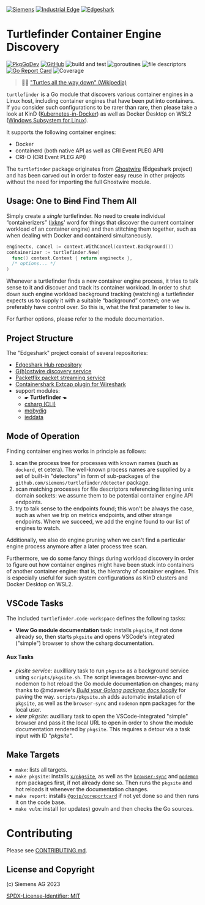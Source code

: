 [![Siemens](https://img.shields.io/badge/github-siemens-009999?logo=github)](https://github.com/siemens)
[![Industrial Edge](https://img.shields.io/badge/github-industrial%20edge-e39537?logo=github)](https://github.com/industrial-edge)
[![Edgeshark](https://img.shields.io/badge/github-Edgeshark-003751?logo=github)](https://github.com/siemens/edgeshark)

# Turtlefinder Container Engine Discovery

[![PkgGoDev](https://pkg.go.dev/badge/github.com/siemens/turtlefinder)](https://pkg.go.dev/github.com/siemens/turtlefinder)
[![GitHub](https://img.shields.io/github/license/siemens/turtlefinder)](https://img.shields.io/github/license/siemens/turtlefinder)
![build and test](https://github.com/siemens/turtlefinder/workflows/build%20and%20test/badge.svg?branch=main)
![goroutines](https://img.shields.io/badge/go%20routines-not%20leaking-success)
![file descriptors](https://img.shields.io/badge/file%20descriptors-not%20leaking-success)
[![Go Report Card](https://goreportcard.com/badge/github.com/siemens/turtlefinder)](https://goreportcard.com/report/github.com/siemens/turtlefinder)
![Coverage](https://img.shields.io/badge/Coverage-86.3%25-brightgreen)

> 🐢🐘 ["Turtles all the way down"
> (Wikipedia)](https://en.wikipedia.org/wiki/Turtles_all_the_way_down)

`turtlefinder` is a Go module that discovers various container engines in a
Linux host, including container engines that have been put into containers. If
you consider such configurations to be rarer than rare, then please take a look
at KinD ([Kubernetes-in-Docker](https://kind.sigs.k8s.io/)) as well as Docker
Desktop on WSL2 ([Windows Subsystem for
Linux](https://en.wikipedia.org/wiki/Windows_Subsystem_for_Linux)).

It supports the following container engines:
- Docker
- containerd (both native API as well as CRI Event PLEG API)
- CRI-O (CRI Event PLEG API)

The `turtlefinder` package originates from
[Ghostwire](https://github.com/siemens/ghostwire) (Edgeshark project) and has
been carved out in order to foster easy reuse in other projects without the need
for importing the full Ghostwire module.

## Usage: One to ~~Bind~~ Find Them All

Simply create a _single_ turtlefinder. No need to create individual
“containerizers” ([lxkns](https://github.com/thediveo/lxkns)' word for things
that  discover the current container workload of an container engine) and then
stitching them together, such as when dealing with Docker and containerd
simultaneously.

```go
enginectx, cancel := context.WithCancel(context.Background())
containerizer := turtlefinder.New(
  func() context.Context { return enginectx },
  /* options... */
)
```

Whenever a turtlefinder finds a new container engine process, it tries to talk
sense to it and discover and track its container workload. In order to shut down
such engine workload background tracking (watching) a turtlefinder expects us to
supply it with a suitable “background” context; one we preferably have control
over. So this is, what the first parameter to `New` is.

For further options, please refer to the module documentation.

## Project Structure

The "Edgeshark" project consist of several repositories:
- [Edgeshark Hub repository](https://github.com/siemens/edgeshark)
- [G(h)ostwire discovery service](https://github.com/siemens/ghostwire)
- [Packetflix packet streaming service](https://github.com/siemens/packetflix)
- [Containershark Extcap plugin for
  Wireshark](https://github.com/siemens/cshargextcap)
- support modules:
  - 🖝 **Turtlefinder** 🖜
  - [csharg (CLI)](https://github.com/siemens/csharg)
  - [mobydig](https://github.com/siemens/mobydig)
  - [ieddata](https://github.com/siemens/ieddata)

## Mode of Operation

Finding container engines works in principle as follows:

1. scan the process tree for processes with known names (such as `dockerd`, et
   cetera). The well-known process names are supplied by a set of built-in
   "detectors" in form of sub-packages of the
   `github.com/siemens/turtlefinder/detector` package.
2. scan matching processes for file descriptors referencing listening unix
   domain sockets: we assume them to be potential container engine API
   endpoints.
3. try to talk sense to the endpoints found; this won't be always the case, such
   as when we trip on metrics endpoints, and other strange endpoints. Where we succeed, we add the engine found to our list of engines to watch.

Additionally, we also do engine pruning when we can't find a particular engine
process anymore after a later process tree scan.

Furthermore, we do some fancy things during workload discovery in order to
figure out how container engines might have been stuck into containers of
another container engine: that is, the hierarchy of container engines. This is
especially useful for such system configurations as KinD clusters and Docker
Desktop on WSL2.

## VSCode Tasks

The included `turtlefinder.code-workspace` defines the following tasks:

- **View Go module documentation** task: installs `pkgsite`, if not done already
  so, then starts `pkgsite` and opens VSCode's integrated ("simple") browser to
  show the csharg documentation.

#### Aux Tasks

- _pksite service_: auxilliary task to run `pkgsite` as a background service
  using `scripts/pkgsite.sh`. The script leverages browser-sync and nodemon to
  hot reload the Go module documentation on changes; many thanks to @mdaverde's
  [_Build your Golang package docs
  locally_](https://mdaverde.com/posts/golang-local-docs) for paving the way.
  `scripts/pkgsite.sh` adds automatic installation of `pkgsite`, as well as the
  `browser-sync` and `nodemon` npm packages for the local user.
- _view pkgsite_: auxilliary task to open the VSCode-integrated "simple" browser
  and pass it the local URL to open in order to show the module documentation
  rendered by `pkgsite`. This requires a detour via a task input with ID
  "_pkgsite_".

## Make Targets

- `make`: lists all targets.
- `make pkgsite`: installs [`x/pkgsite`](golang.org/x/pkgsite/cmd/pkgsite), as
  well as the [`browser-sync`](https://www.npmjs.com/package/browser-sync) and
  [`nodemon`](https://www.npmjs.com/package/nodemon) npm packages first, if not
  already done so. Then runs the `pkgsite` and hot reloads it whenever the
  documentation changes.
- `make report`: installs
  [`@gojp/goreportcard`](https://github.com/gojp/goreportcard) if not yet done
  so and then runs it on the code base.
- `make vuln`: install (or updates) govuln and then checks the Go sources.

# Contributing

Please see [CONTRIBUTING.md](CONTRIBUTING.md).

## License and Copyright

(c) Siemens AG 2023

[SPDX-License-Identifier: MIT](LICENSE)
